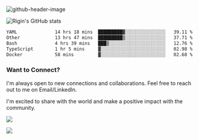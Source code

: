 
![github-header-image](https://github.com/riginoommen/riginoommen/assets/3840244/889cae65-df55-4cda-86cc-bf21bf1f2e96)

![Rigin's GitHub stats](https://github-readme-stats.vercel.app/api?username=riginoommen\&show_icons=true\&show=reviews,discussions_started,discussions_answered,prs_merged,prs_merged_percentage)


<!--START_SECTION:waka-->

```txt
YAML              14 hrs 18 mins  █████████▓░░░░░░░░░░░░░░░   39.11 %
Other             13 hrs 47 mins  █████████▒░░░░░░░░░░░░░░░   37.71 %
Bash              4 hrs 39 mins   ███▒░░░░░░░░░░░░░░░░░░░░░   12.76 %
TypeScript        1 hr 5 mins     ▓░░░░░░░░░░░░░░░░░░░░░░░░   02.98 %
Docker            58 mins         ▓░░░░░░░░░░░░░░░░░░░░░░░░   02.68 %
```

<!--END_SECTION:waka-->

### Want to Connect?

I'm always open to new connections and collaborations. Feel free to reach out to me on Email/LinkedIn.

I'm excited to share with the world and make a positive impact with the community.

![](https://komarev.com/ghpvc/?username=riginoommen)

![](https://hit.yhype.me/github/profile?user_id=3840244)

